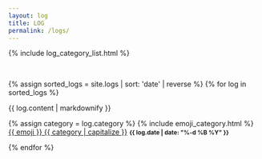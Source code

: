 ```yaml
---
layout: log
title: LOG
permalink: /logs/
---
```


{% include log_category_list.html %}

<br/>

{% assign sorted_logs = site.logs | sort: 'date' | reverse %}
{% for log in sorted_logs %}
<div class="bubble">
  {{ log.content | markdownify }}

  {% assign category = log.category %}
  {% include emoji_category.html %}
  <span class="badge"><a href="{{ site.baseurl }}/logs/{{ log.category }}">{{ emoji }} {{ category | capitalize }}</a></span>
  <small><b>{{ log.date | date: "%-d %B %Y" }}</b></small>
</div>
<div class="spacer"></div>
{% endfor %}